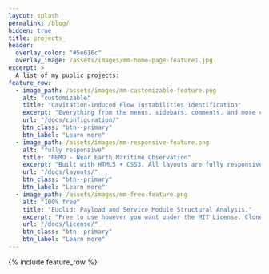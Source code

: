 ```yaml
---
layout: splash
permalink: /blog/
hidden: true
title: projects_
header:
  overlay_color: "#5e616c"
  overlay_image: /assets/images/mm-home-page-feature1.jpg
excerpt: >
  A list of my public projects:
feature_row:
  - image_path: /assets/images/mm-customizable-feature.png
    alt: "customizable"
    title: "Cavitation-Induced Flow Instabilities Identification"
    excerpt: "Everything from the menus, sidebars, comments, and more can be configured or set with YAML Front Matter."
    url: "/docs/configuration/"
    btn_class: "btn--primary"
    btn_label: "Learn more"
  - image_path: /assets/images/mm-responsive-feature.png
    alt: "fully responsive"
    title: "NEMO - Near Earth Maritime Observation"
    excerpt: "Built with HTML5 + CSS3. All layouts are fully responsive with helpers to augment your content."
    url: "/docs/layouts/"
    btn_class: "btn--primary"
    btn_label: "Learn more"
  - image_path: /assets/images/mm-free-feature.png
    alt: "100% free"
    title: "Euclid: Payload and Service Module Structural Analysis."
    excerpt: "Free to use however you want under the MIT License. Clone it, fork it, customize it... whatever!"
    url: "/docs/license/"
    btn_class: "btn--primary"
    btn_label: "Learn more"      
---
```


{% include feature_row %}